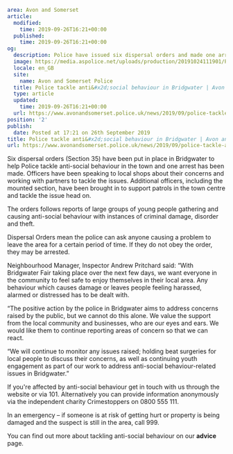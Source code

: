 ```yaml
area: Avon and Somerset
article:
  modified:
    time: 2019-09-26T16:21+00:00
  published:
    time: 2019-09-26T16:21+00:00
og:
  description: Police have issued six dispersal orders and made one arrest has been made to tackle anti-social behaviour in the town&#8230;
  image: https://media.aspolice.net/uploads/production/20191024111901/P1020892.jpg
  locale: en_GB
  site:
    name: Avon and Somerset Police
  title: Police tackle anti&#x2d;social behaviour in Bridgwater | Avon and Somerset Police
  type: article
  updated:
    time: 2019-09-26T16:21+00:00
  url: https://www.avonandsomerset.police.uk/news/2019/09/police-tackle-anti-social-behaviour-in-bridgwater/
position: '2'
publish:
  date: Posted at 17:21 on 26th September 2019
title: Police tackle anti&#x2d;social behaviour in Bridgwater | Avon and Somerset Police
url: https://www.avonandsomerset.police.uk/news/2019/09/police-tackle-anti-social-behaviour-in-bridgwater/
```

Six dispersal orders (Section 35) have been put in place in Bridgwater to help Police tackle anti-social behaviour in the town and one arrest has been made. Officers have been speaking to local shops about their concerns and working with partners to tackle the issues. Additional officers, including the mounted section, have been brought in to support patrols in the town centre and tackle the issue head on.

The orders follows reports of large groups of young people gathering and causing anti-social behaviour with instances of criminal damage, disorder and theft.

Dispersal Orders mean the police can ask anyone causing a problem to leave the area for a certain period of time. If they do not obey the order, they may be arrested.

Neighbourhood Manager, Inspector Andrew Pritchard said: “With Bridgwater Fair taking place over the next few days, we want everyone in the community to feel safe to enjoy themselves in their local area. Any behaviour which causes damage or leaves people feeling harassed, alarmed or distressed has to be dealt with.

“The positive action by the police in Bridgwater aims to address concerns raised by the public, but we cannot do this alone. We value the support from the local community and businesses, who are our eyes and ears. We would like them to continue reporting areas of concern so that we can react.

“We will continue to monitor any issues raised; holding beat surgeries for local people to discuss their concerns, as well as continuing youth engagement as part of our work to address anti-social behaviour-related issues in Bridgwater.”

If you're affected by anti-social behaviour get in touch with us through the website or via 101. Alternatively you can provide information anonymously via the independent charity Crimestoppers on 0800 555 111.

In an emergency – if someone is at risk of getting hurt or property is being damaged and the suspect is still in the area, call 999.

You can find out more about tackling anti-social behaviour on our **advice** page.
